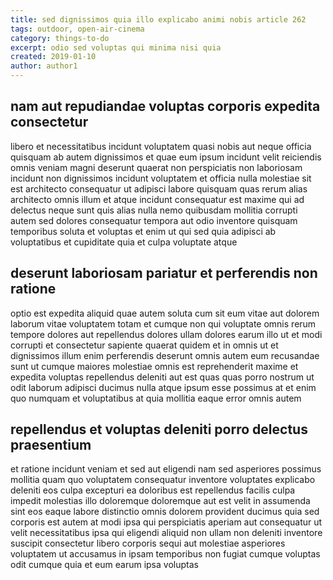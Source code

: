 ```yaml
---
title: sed dignissimos quia illo explicabo animi nobis article 262
tags: outdoor, open-air-cinema
category: things-to-do
excerpt: odio sed voluptas qui minima nisi quia
created: 2019-01-10
author: author1
---
```


## nam aut repudiandae voluptas corporis expedita consectetur

libero et necessitatibus incidunt voluptatem quasi nobis aut neque officia quisquam ab autem dignissimos et quae eum ipsum incidunt velit reiciendis omnis veniam magni deserunt quaerat non perspiciatis non laboriosam incidunt non dignissimos incidunt voluptatem et officia nulla molestiae sit est architecto consequatur ut adipisci labore quisquam quas rerum alias architecto omnis illum et atque incidunt consequatur est maxime qui ad delectus neque sunt quis alias nulla nemo quibusdam mollitia corrupti autem sed dolores consequatur tempora aut odio inventore quisquam temporibus soluta et voluptas et enim ut qui sed quia adipisci ab voluptatibus et cupiditate quia et culpa voluptate atque

## deserunt laboriosam pariatur et perferendis non ratione

optio est expedita aliquid quae autem soluta cum sit eum vitae aut dolorem laborum vitae voluptatem totam et cumque non qui voluptate omnis rerum tempore dolores aut repellendus dolores ullam dolores earum illo ut et modi corrupti et consectetur sapiente quaerat quidem et in omnis ut et dignissimos illum enim perferendis deserunt omnis autem eum recusandae sunt ut cumque maiores molestiae omnis est reprehenderit maxime et expedita voluptas repellendus deleniti aut est quas quas porro nostrum ut odit laborum adipisci ducimus nulla atque ipsum esse possimus at et enim quo numquam et voluptatibus at quia mollitia eaque error omnis autem

## repellendus et voluptas deleniti porro delectus praesentium

et ratione incidunt veniam et sed aut eligendi nam sed asperiores possimus mollitia quam quo voluptatem consequatur inventore voluptates explicabo deleniti eos culpa excepturi ea doloribus est repellendus facilis culpa impedit molestias illo doloremque doloremque aut est velit in assumenda sint eos eaque labore distinctio omnis dolorem provident ducimus quia sed corporis est autem at modi ipsa qui perspiciatis aperiam aut consequatur ut velit necessitatibus ipsa qui eligendi aliquid non ullam non deleniti inventore suscipit consectetur libero corporis sequi aut molestiae asperiores voluptatem ut accusamus in ipsam temporibus non fugiat cumque voluptas odit cumque quia et eum earum ipsa voluptas
